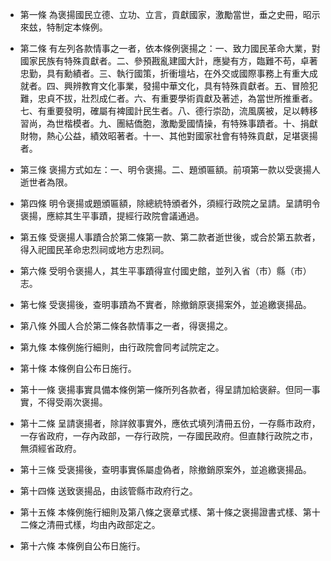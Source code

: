 * 第一條 為褒揚國民立德、立功、立言，貢獻國家，激勵當世，垂之史冊，昭示來玆，特制定本條例。

* 第二條 有左列各款情事之一者，依本條例褒揚之：一、致力國民革命大業，對國家民族有特殊貢獻者。二、參預戡亂建國大計，應變有方，臨難不苟，卓著忠勤，具有勳績者。三、執行國策，折衝壇坫，在外交或國際事務上有重大成就者。四、興辨教育文化事業，發揚中華文化，具有特殊貢獻者。五、冒險犯難，忠貞不拔，壯烈成仁者。六、有重要學術貢獻及著述，為當世所推重者。七、有重要發明，確屬有裨國計民生者。八、德行崇劭，流風廣被，足以轉移習尚，為世楷模者。九、團結僑胞，激勵愛國情操，有特殊事蹟者。十、捐獻財物，熱心公益，績效昭著者。十一、其他對國家社會有特殊貢獻，足堪褒揚者。

* 第三條 褒揚方式如左：一、明令褒揚。二、題頒匾額。前項第一款以受褒揚人逝世者為限。

* 第四條 明令褒揚或題頒匾額，除總統特頒者外，須經行政院之呈請。呈請明令褒揚，應綜其生平事蹟，提經行政院會議通過。

* 第五條 受褒揚人事蹟合於第二條第一款、第二款者逝世後，或合於第五款者，得入祀國民革命忠烈祠或地方忠烈祠。

* 第六條 受明令褒揚人，其生平事蹟得宣付國史館，並列入省（市）縣（市）志。

* 第七條 受褒揚後，查明事蹟為不實者，除撤銷原褒揚案外，並追繳褒揚品。

* 第八條 外國人合於第二條各款情事之一者，得褒揚之。

* 第九條 本條例施行細則，由行政院會同考試院定之。

* 第十條 本條例自公布日施行。

* 第十一條 褒揚事實具備本條例第一條所列各款者，得呈請加給褒辭。但同一事實，不得受兩次褒揚。

* 第十二條 呈請褒揚者，除詳敘事實外，應依式填列清冊五份，一存縣市政府，一存省政府，一存內政部，一存行政院，一存國民政府。但直隸行政院之市，無須經省政府。

* 第十三條 受褒揚後，查明事實係屬虛偽者，除撤銷原案外，並追繳褒揚品。

* 第十四條 送致褒揚品，由該管縣市政府行之。

* 第十五條 本條例施行細則及第八條之褒章式樣、第十條之褒揚證書式樣、第十二條之清冊式樣，均由內政部定之。

* 第十六條 本條例自公布日施行。

